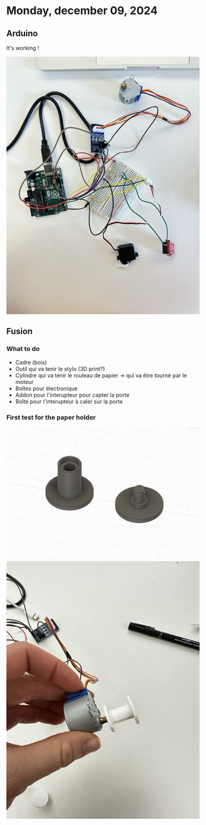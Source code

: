# Monday, december 09, 2024

## Arduino 
It's working !

![](images/IMG_9646.jpeg)

## Fusion 
### What to do 
- Cadre (bois)
- Outil qui va tenir le stylo (3D print?)
- Cylindre qui va tenir le rouleau de papier -> qui va être tourné par le moteur
- Boîtes pour électronique
- Addon pour l'interupteur pour capter la porte
- Boîte pour l'interupteur à caler sur la porte

### First test for the paper holder
![](images/fusion-2.png)
![](images/IMG_9649.jpeg)